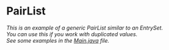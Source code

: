 # PairList

_This is an example of a generic PairList similar to an EntrySet.<br/>
You can use this if you work with duplicated values.<br/>
See some examples in the [Main.java](https://github.com/CodebyCR/PairList/blob/master/src/Main.java) file._
